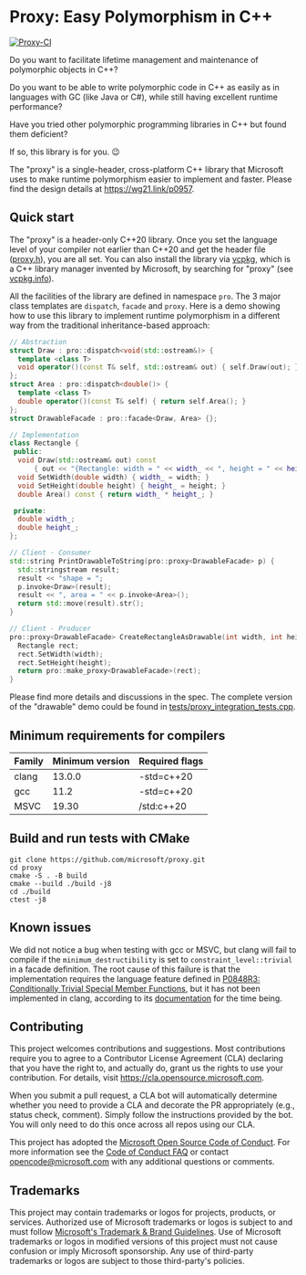 # Proxy: Easy Polymorphism in C++

[![Proxy-CI](https://github.com/microsoft/proxy/actions/workflows/pipeline-ci.yml/badge.svg)](https://github.com/microsoft/proxy/actions/workflows/pipeline-ci.yml)

Do you want to facilitate lifetime management and maintenance of polymorphic objects in C++?

Do you want to be able to write polymorphic code in C++ as easily as in languages with GC (like Java or C#), while still having excellent runtime performance?

Have you tried other polymorphic programming libraries in C++ but found them deficient?

If so, this library is for you. 😉

The "proxy" is a single-header, cross-platform C++ library that Microsoft uses to make runtime polymorphism easier to implement and faster. Please find the design details at https://wg21.link/p0957.

## Quick start

The "proxy" is a header-only C++20 library. Once you set the language level of your compiler not earlier than C++20 and get the header file ([proxy.h](proxy.h)), you are all set. You can also install the library via [vcpkg](https://github.com/microsoft/vcpkg/), which is a C++ library manager invented by Microsoft, by searching for "proxy" (see [vcpkg.info](https://vcpkg.info/port/proxy)).

All the facilities of the library are defined in namespace `pro`. The 3 major class templates are `dispatch`, `facade` and `proxy`. Here is a demo showing how to use this library to implement runtime polymorphism in a different way from the traditional inheritance-based approach:

```cpp
// Abstraction
struct Draw : pro::dispatch<void(std::ostream&)> {
  template <class T>
  void operator()(const T& self, std::ostream& out) { self.Draw(out); }
};
struct Area : pro::dispatch<double()> {
  template <class T>
  double operator()(const T& self) { return self.Area(); }
};
struct DrawableFacade : pro::facade<Draw, Area> {};

// Implementation
class Rectangle {
 public:
  void Draw(std::ostream& out) const
      { out << "{Rectangle: width = " << width_ << ", height = " << height_ << "}"; }
  void SetWidth(double width) { width_ = width; }
  void SetHeight(double height) { height_ = height; }
  double Area() const { return width_ * height_; }

 private:
  double width_;
  double height_;
};

// Client - Consumer
std::string PrintDrawableToString(pro::proxy<DrawableFacade> p) {
  std::stringstream result;
  result << "shape = ";
  p.invoke<Draw>(result);
  result << ", area = " << p.invoke<Area>();
  return std::move(result).str();
}

// Client - Producer
pro::proxy<DrawableFacade> CreateRectangleAsDrawable(int width, int height) {
  Rectangle rect;
  rect.SetWidth(width);
  rect.SetHeight(height);
  return pro::make_proxy<DrawableFacade>(rect);
}
```

Please find more details and discussions in the spec. The complete version of the "drawable" demo could be found in [tests/proxy_integration_tests.cpp](tests/proxy_integration_tests.cpp).

## Minimum requirements for compilers

| Family | Minimum version | Required flags |
| --- | --- | --- |
| clang | 13.0.0 | -std=c++20 |
| gcc | 11.2 | -std=c++20 |
| MSVC | 19.30 | /std:c++20 |

## Build and run tests with CMake

```
git clone https://github.com/microsoft/proxy.git
cd proxy
cmake -S . -B build
cmake --build ./build -j8
cd ./build
ctest -j8
```

## Known issues

We did not notice a bug when testing with gcc or MSVC, but clang will fail to compile if the `minimum_destructibility` is set to `constraint_level::trivial` in a facade definition. The root cause of this failure is that the implementation requires the language feature defined in [P0848R3: Conditionally Trivial Special Member Functions](https://www.open-std.org/jtc1/sc22/wg21/docs/papers/2019/p0848r3.html), but it has not been implemented in clang, according to its [documentation](https://clang.llvm.org/cxx_status.html) for the time being.

## Contributing

This project welcomes contributions and suggestions.  Most contributions require you to agree to a
Contributor License Agreement (CLA) declaring that you have the right to, and actually do, grant us
the rights to use your contribution. For details, visit https://cla.opensource.microsoft.com.

When you submit a pull request, a CLA bot will automatically determine whether you need to provide
a CLA and decorate the PR appropriately (e.g., status check, comment). Simply follow the instructions
provided by the bot. You will only need to do this once across all repos using our CLA.

This project has adopted the [Microsoft Open Source Code of Conduct](https://opensource.microsoft.com/codeofconduct/).
For more information see the [Code of Conduct FAQ](https://opensource.microsoft.com/codeofconduct/faq/) or
contact [opencode@microsoft.com](mailto:opencode@microsoft.com) with any additional questions or comments.

## Trademarks

This project may contain trademarks or logos for projects, products, or services. Authorized use of Microsoft 
trademarks or logos is subject to and must follow 
[Microsoft's Trademark & Brand Guidelines](https://www.microsoft.com/en-us/legal/intellectualproperty/trademarks/usage/general).
Use of Microsoft trademarks or logos in modified versions of this project must not cause confusion or imply Microsoft sponsorship.
Any use of third-party trademarks or logos are subject to those third-party's policies.
